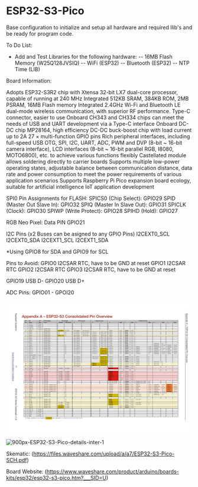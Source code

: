 # ESP32-S3-Pico
Base configuration to initialize and setup all hardware and required llib's and be ready for program code.

To Do List:

- Add and Test Libraries for the following hardware:
-- 16MB Flash Memory  (W25Q128JVSIQ)
-- WiFi               (ESP32)
-- Bluetooth          (ESP32)
-- NTP Time           (LIB)

Board Information:

Adopts ESP32-S3R2 chip with Xtensa 32-bit LX7 dual-core processor, capable of running at 240 MHz
Integrated 512KB SRAM, 384KB ROM, 2MB PSRAM, 16MB Flash memory
Integrated 2.4GHz Wi-Fi and Bluetooth LE dual-mode wireless communication, with superior RF performance.
Type-C connector, easier to use
Onboard CH343 and CH334 chips can meet the needs of USB and UART development via a Type-C interface
Onboard DC-DC chip MP28164, high efficiency DC-DC buck-boost chip with load current up to 2A
27 × multi-function GPIO pins
Rich peripheral interfaces, including full-speed USB OTG, SPI, I2C, UART, ADC, PWM and DVP (8-bit ~ 16-bit camera interface), LCD interfaces (8-bit ~ 16-bit parallel RGB, I8080, MOTO6800), etc. to achieve various functions flexibly
Castellated module allows soldering directly to carrier boards
Supports multiple low-power operating states, adjustable balance between communication distance, data rate and power consumption to meet the power requirements of various application scenarios
Supports Raspberry Pi Pico expansion board ecology, suitable for artificial intelligence IoT application development

SPI0 Pin Assignments for FLASH:
SPICS0 (Chip Select):       GPIO29
SPID (Master Out Slave In): GPIO32
SPIQ (Master In Slave Out): GPIO31
SPICLK (Clock):             GPIO30
SPIWP (Write Protect):      GPIO28
SPIHD (Hold):               GPIO27

RGB Neo Pixel:
Data PIN                    GPIO21

I2C Pins (x2 Buses can be asigned to any GPIO Pins)
I2CEXT0_SCL
I2CEXT0_SDA
I2CEXT1_SCL
I2CEXT1_SDA

*Using GPIO8 for SDA and GPIO9 for SCL

Pins to Avoid:
GPIO0   I2CSAR RTC, have to be GND at reset
GPIO1   I2CSAR RTC
GPIO2   I2CSAR RTC
GPIO3   I2CSAR RTC, have to be GND at reset

GPIO19  USB D-
GPIO20  USB D+

ADC Pins:
GPIO01 - GPOI20

![ESP32-S3 Pins](<Esp32-s3_datasheet_en Page 071.jpg>)

![900px-ESP32-S3-Pico-details-inter-1](https://github.com/user-attachments/assets/15d441bf-06bd-4bac-abaf-f670f46ad978)

Skematic: (https://files.waveshare.com/upload/a/a7/ESP32-S3-Pico-SCH.pdf)

Board Website: (https://www.waveshare.com/product/arduino/boards-kits/esp32/esp32-s3-pico.htm?___SID=U)